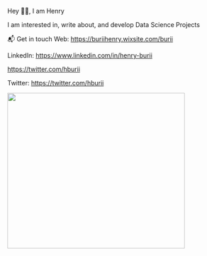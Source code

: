Hey 👋🏻, I am Henry

 I am interested in, write about, and develop Data Science Projects

 📬 Get in touch
Web: https://buriihenry.wixsite.com/burii                             

LinkedIn: https://www.linkedin.com/in/henry-burii

<i class="ri-attachment-fill"></i> https://twitter.com/hburii

Twitter: https://twitter.com/hburii

<img src="https://user-images.githubusercontent.com/19470424/124124429-14d3e700-da81-11eb-9cc9-aecd4753ae9e.gif" width="400" height="350">
